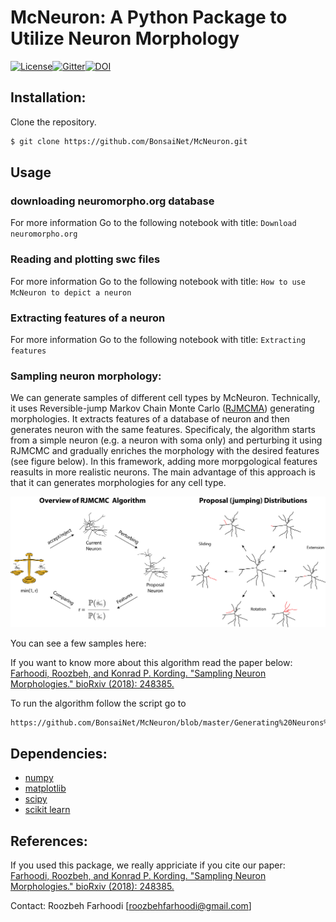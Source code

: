  # McNeuron: A Python Package to Utilize Neuron Morphology

[![License](https://img.shields.io/badge/license-MIT-blue.svg?style=flat)](https://github.com/BonsaiNet/McNeuron/blob/master/LICENSE)[![Gitter](https://badges.gitter.im/glm-tools/pyglmnet.svg)](https://gitter.im/McNeuron/Lobby)[![DOI](https://zenodo.org/badge/DOI/10.5281/zenodo.1170488.svg)](https://doi.org/10.5281/zenodo.1170488)


## Installation:
Clone the repository.
```bash
$ git clone https://github.com/BonsaiNet/McNeuron.git
```

## Usage
### downloading neuromorpho.org database
For more information Go to the following notebook with title: `Download neuromorpho.org`

### Reading and plotting swc files
For more information Go to the following notebook with title: `How to use McNeuron to depict a neuron`

### Extracting features of a neuron
For more information Go to the following notebook with title: `Extracting features`

###  Sampling neuron morphology:
We can generate samples of different cell types by McNeuron. Technically, it uses Reversible-jump Markov Chain Monte Carlo ([RJMCMA](https://en.wikipedia.org/wiki/Reversible-jump_Markov_chain_Monte_Carlo)) generating morphologies. It extracts features of a database of neuron and then generates neuron with the same features. Specificaly, the algorithm starts from a simple neuron (e.g. a neuron with soma only) and perturbing it using RJMCMC and gradually enriches the morphology with the desired features (see figure below). In this framework, adding more morpgological features reasults in more realistic neurons. The main advantage of this approach is that it can generates morphologies for any cell type.

![alt tag](https://github.com/BonsaiNet/McNeuron/blob/master/github-overview.png)

You can see a few samples here:

If you want to know more about this algorithm read the paper below:
[Farhoodi, Roozbeh, and Konrad P. Kording. "Sampling Neuron Morphologies." bioRxiv (2018): 248385.](https://www.biorxiv.org/content/early/2018/01/15/248385)

To run the algorithm follow the script go to 
```
https://github.com/BonsaiNet/McNeuron/blob/master/Generating%20Neurons%20with%20MCMC.ipynb
```

## Dependencies:

- [numpy](http://www.numpy.org/)
- [matplotlib](http://matplotlib.org/)
- [scipy](https://www.scipy.org/)
- [scikit learn](https://scikit-learn.org/stable/)

## References:
If you used this package, we really appriciate if you cite our paper:
[Farhoodi, Roozbeh, and Konrad P. Kording. "Sampling Neuron Morphologies." bioRxiv (2018): 248385.](https://www.biorxiv.org/content/early/2018/01/15/248385)

Contact: Roozbeh Farhoodi [roozbehfarhoodi@gmail.com]
